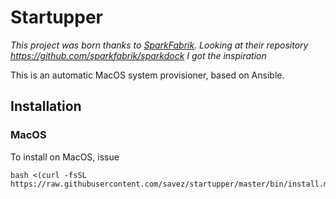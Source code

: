 # Startupper

*This project was born thanks to [SparkFabrik](<https://github.com/sparkfabrik>).
Looking at their repository <https://github.com/sparkfabrik/sparkdock> I got the inspiration*


This is an automatic MacOS system provisioner, based on Ansible.

## Installation

### MacOS

To install on MacOS, issue

```
bash <(curl -fsSL https://raw.githubusercontent.com/savez/startupper/master/bin/install.macos)
```